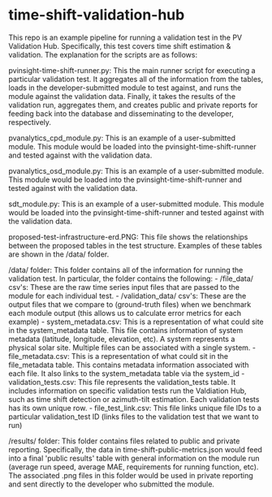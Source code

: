# time-shift-validation-hub

This repo is an example pipeline for running a validation test in the PV Validation Hub. Specifically,
this test covers time shift estimation & validation. The explanation for the scripts are as follows:

pvinsight-time-shift-runner.py: This the main runner script for executing a particular validation test.
It aggregates all of the information from the tables, loads in the developer-submitted module to test against,
and runs the module against the validation data. Finally, it takes the results of the validation run,
aggregates them, and creates public and private reports for feeding back into the database and
disseminating to the developer, respectively.

pvanalytics_cpd_module.py: This is an example of a user-submitted module. This module would be loaded into
the pvinsight-time-shift-runner and tested against with the validation data.

pvanalytics_osd_module.py: This is an example of a user-submitted module. This module would be loaded into
the pvinsight-time-shift-runner and tested against with the validation data.

sdt_module.py: This is an example of a user-submitted module. This module would be loaded into
the pvinsight-time-shift-runner and tested against with the validation data.

proposed-test-infrastructure-erd.PNG: This file shows the relationships between the proposed tables in
the test structure. Examples of these tables are shown in the /data/ folder.

/data/ folder: This folder contains all of the information for running the validation test. In particular,
the folder contains the following:
	- /file_data/ csv's: These are the raw time series input files that are passed to the module for
		each individual test. 
	- /validation_data/ csv's: These are the output files that we compare to (ground-truth files) when
		we benchmark each module output (this allows us to calculate error metrics for each example)
	- system_metadata.csv: This is a representation of what could site in the system_metadata table. This
		file contains information of system metadata (latitude, longitude, elevation, etc). A system
		represents a physical solar site. Multiple files can be associated with a single system.
	- file_metadata.csv: This is a representation of what could sit in the file_metadata table. This
		contains metadata information associated with each file. It also links to the system_metadata
		table via the system_id
	- validation_tests.csv: This file represents the validation_tests table. It includes information
		on specific validation tests run the Valdiation Hub, such as time shift detection or
		azimuth-tilt estimation. Each validation tests has its own unique row.
	- file_test_link.csv: This file links unique file IDs to a particular validation_test ID (links files
		to the validation test that we want to run)

/results/ folder: This folder contains files related to public and private reporting. Specifically, the data
in time-shift-public-metrics.json would feed into a final 'public results' table with general information
on the module run (average run speed, average MAE, requirements for running function, etc). The associated .png
files in this folder would be used in private reporting and sent directly to the developer who submitted the
module.

